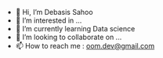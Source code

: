 - 👋 Hi, I’m Debasis Sahoo
- 👀 I’m interested in ...
- 🌱 I’m currently learning Data science
- 💞️ I’m looking to collaborate on ...
- 📫 How to reach me : oom.dev@gmail.com

<!---
Omm1138/Omm1138 is a ✨ special ✨ repository because its `README.md` (this file) appears on your GitHub profile.
You can click the Preview link to take a look at your changes.
--->
